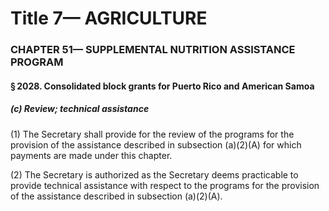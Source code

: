 
# Title 7— AGRICULTURE
### CHAPTER 51— SUPPLEMENTAL NUTRITION ASSISTANCE PROGRAM
#### § 2028. Consolidated block grants for Puerto Rico and American Samoa
##### (c) Review; technical assistance

(1) The Secretary shall provide for the review of the programs for the provision of the assistance described in subsection (a)(2)(A) for which payments are made under this chapter.

(2) The Secretary is authorized as the Secretary deems practicable to provide technical assistance with respect to the programs for the provision of the assistance described in subsection (a)(2)(A).
